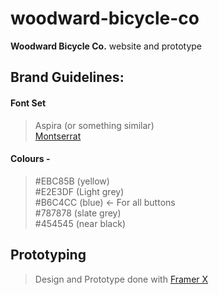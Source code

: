 # woodward-bicycle-co
**Woodward Bicycle Co.** website and prototype

## Brand Guidelines:

#### Font Set
> Aspira (or something similar)  
> [Montserrat](https://fonts.google.com/specimen/Montserrat?selection.family=Montserrat)

#### Colours -
> #EBC85B (yellow)  
> #E2E3DF (Light grey)  
#B6C4CC (blue) ← For all buttons  
#787878 (slate grey)  
#454545 (near black)  

## Prototyping
> Design and Prototype done with [Framer X](https://framer.com/)



